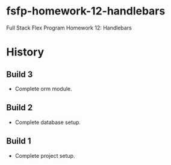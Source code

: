# fsfp-homework-12-handlebars

Full Stack Flex Program Homework 12: Handlebars


# History

## Build 3

* Complete orm module.

## Build 2

* Complete database setup.

## Build 1

* Complete project setup.
